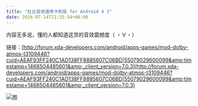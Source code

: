 ```yaml
---
title: "杜比音效通用卡刷版 for Android 4 3"
date: 2016-07-14T21:25:54+08:00
---
```

内容无多说，懂的人都知道这货的音效震撼度（ ・∀・）

链接：[http://forum.xda-developers.com/android/apps-games/mod-dolby-atmos-t3109446?cuid=AEAF93FF240C1AD138FF8885607C06BD|55079029600099&amp;timestamp=1468504485601&amp;_client_version=7.0.3](http://forum.xda-developers.com/android/apps-games/mod-dolby-atmos-t3109446?cuid=AEAF93FF240C1AD138FF8885607C06BD|55079029600099&amp;timestamp=1468504485601&amp;_client_version=7.0.3)

![图](https://attach.bbs.miui.com/forum/201607/14/215717ofombqf1fsfyff1g.png.thumb.jpg)
